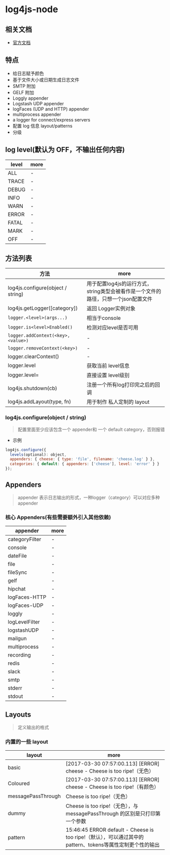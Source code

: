 # log4js-node

## 相关文档

- [官方文档](https://nomiddlename.github.io/log4js-node/)

## 特点

- 给日志赋予颜色
- 基于文件大小或日期生成日志文件
- SMTP 附加
- GELF 附加
- Loggly appender
- Logstash UDP appender
- logFaces (UDP and HTTP) appender
- multiprocess appender
- a logger for connect/express servers
- 配置 log 信息 layout/patterns
- 分级

## log level(默认为 OFF，不输出任何内容)

level | more
----- | ----
ALL   | -
TRACE | -
DEBUG | -
INFO  | -
WARN  | -
ERROR | -
FATAL | -
MARK  | -
OFF   | -

## 方法列表

方法                                 | more
---------------------------------- | -------------------------------------------------
log4js.configure(object / string)  | 用于配置log4js的运行方式，string类型会被看作是一个文件的路径，只想一个json配置文件
log4js.getLogger([category])       | 返回 Logger实例对象
`logger.<level>(args...)`          | 相当于console
`logger.is<level>Enabled()`        | 检测对应level是否可用
`logger.addContext(<key>,<value>)` | -
`logger.removeContext(<key>)`      | -
logger.clearContext()              | -
logger.level                       | 获取当前 level信息
logger.level=                      | 直接设置 level级别
log4js.shutdown(cb)                | 注册一个所有log打印完之后的回调
log4js.addLayout(type, fn)         | 用于制作 私人定制的 layout

### log4js.configure(object / string)

> 配置里面至少应该包含一个 appender和 一个 default category，否则报错

- 示例

```javascript
log4js.configure({
  levels(optional): object,
  appenders: { cheese: { type: 'file', filename: 'cheese.log' } },
  categories: { default: { appenders: ['cheese'], level: 'error' } }
});
```

## Appenders

> appender 表示日志输出的形式，一种logger（category）可以对应多种 appender

### 核心 Appenders(有些需要额外引入其他依赖)

appender       | more
-------------- | ----
categoryFilter | -
console        | -
dateFile       | -
file           | -
fileSync       | -
gelf           | -
hipchat        | -
logFaces-HTTP  | -
logFaces-UDP   | -
loggly         | -
logLevelFilter | -
logstashUDP    | -
mailgun        | -
multiprocess   | -
recording      | -
redis          | -
slack          | -
smtp           | -
stderr         | -
stdout         | -

## Layouts

> 定义输出的格式

### 内置的一些 layout

layout             | more
------------------ | ---------------------------------------------------------------------------------
basic              | [2017-03-30 07:57:00.113] [ERROR] cheese - Cheese is too ripe!（无色）
Coloured           | [2017-03-30 07:57:00.113] [ERROR] cheese - Cheese is too ripe!（有颜色）
messagePassThrough | Cheese is too ripe!（无色）
dummy              | Cheese is too ripe!（无色），与 messagePassThrough 的区别是只打印第一个参数
pattern            | 15:46:45 ERROR default - Cheese is too ripe!（默认），可以通过其中的pattern、tokens等属性定制更个性的输出
